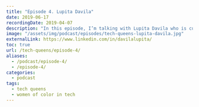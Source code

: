 ```yaml
---
title: "Episode 4. Lupita Davila"
date: 2019-06-17
recordingDate: 2019-04-07
description: "In this episode, I’m talking with Lupita Davila who is currently a software engineer at Twilio."
image: "/assets/img/podcast/episodes/tech-queens-lupita-davila.jpg"
externalLink: https://www.linkedin.com/in/davilalupita/
toc: true
url: /tech-queens/episode-4/
aliases:
  - /podcast/episode-4/
  - /episode-4/
categories:
  - podcast
tags:
  - tech queens
  - women of color in tech
---
```

